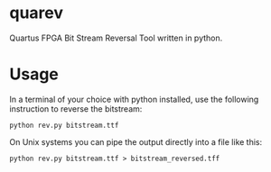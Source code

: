 # quarev
Quartus FPGA Bit Stream Reversal Tool written in python.

# Usage

In a terminal of your choice with python installed, use the following instruction to reverse the bitstream:

`python rev.py bitstream.ttf`

On Unix systems you can pipe the output directly into a file like this:

`python rev.py bitstream.ttf > bitstream_reversed.tff`
